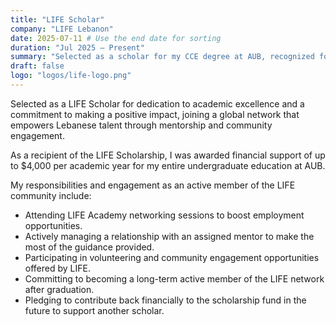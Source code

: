 ```yaml
---
title: "LIFE Scholar"
company: "LIFE Lebanon"
date: 2025-07-11 # Use the end date for sorting
duration: "Jul 2025 — Present"
summary: "Selected as a scholar for my CCE degree at AUB, recognized for dedication to academic excellence and alignment with LIFE's mission and values."
draft: false
logo: "logos/life-logo.png"
---
```


Selected as a LIFE Scholar for dedication to academic excellence and a commitment to making a positive impact, joining a global network that empowers Lebanese talent through mentorship and community engagement.

As a recipient of the LIFE Scholarship, I was awarded financial support of up to $4,000 per academic year for my entire undergraduate education at AUB. 

My responsibilities and engagement as an active member of the LIFE community include:

* Attending LIFE Academy networking sessions to boost employment opportunities.
* Actively managing a relationship with an assigned mentor to make the most of the guidance provided.
* Participating in volunteering and community engagement opportunities offered by LIFE.
* Committing to becoming a long-term active member of the LIFE network after graduation.
* Pledging to contribute back financially to the scholarship fund in the future to support another scholar.
